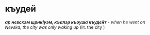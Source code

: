 

# къудей
**_ар невскэм щрикIуэм, къалэр къэуша къудейт_** - _when he went on Nevska, the city was only waking up_ (lit. the city )